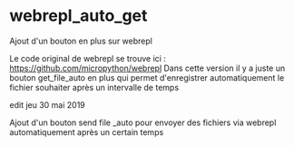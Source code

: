# webrepl_auto_get
Ajout d'un bouton en plus sur webrepl


Le code original de webrepl se trouve ici : https://github.com/micropython/webrepl
Dans cette version il y a juste un bouton get_file_auto en plus qui permet d'enregistrer automatiquement le fichier souhaiter après un intervalle de temps



edit jeu 30 mai 2019




Ajout d'un bouton send file _auto pour envoyer des fichiers via webrepl automatiquement après un certain temps
